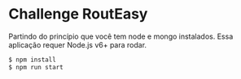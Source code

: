 # Challenge RoutEasy

Partindo do princípio que você tem node e mongo instalados.
Essa aplicação requer Node.js v6+ para rodar.
```sh
$ npm install
$ npm run start
```
